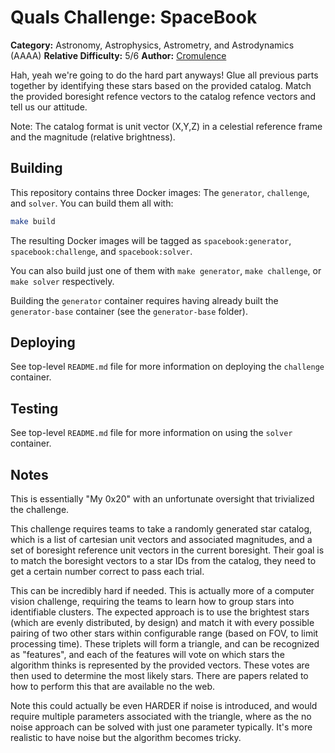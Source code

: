 # Quals Challenge: SpaceBook #

**Category:** Astronomy, Astrophysics, Astrometry, and Astrodynamics (AAAA)
**Relative Difficulty:** 5/6
**Author:** [Cromulence](https://cromulence.com/)

Hah, yeah we're going to do the hard part anyways! Glue all previous parts
together by identifying these stars based on the provided catalog. Match the
provided boresight refence vectors to the catalog refence vectors and tell
us our attitude.

Note: The catalog format is unit vector (X,Y,Z) in a celestial reference
frame and the magnitude (relative brightness).


## Building ##

This repository contains three Docker images: The `generator`, `challenge`,
and `solver`. You can build them all with:

```sh
make build
```

The resulting Docker images will be tagged as `spacebook:generator`,
`spacebook:challenge`, and `spacebook:solver`.

You can also build just one of them with `make generator`, `make challenge`,
or `make solver` respectively.

Building the `generator` container requires having already built the
`generator-base` container (see the `generator-base` folder).


## Deploying ##

See top-level `README.md` file for more information on deploying the
`challenge` container.


## Testing ##

See top-level `README.md` file for more information on using the `solver`
container.


## Notes ##

This is essentially "My 0x20" with an unfortunate oversight that trivialized the
challenge.

This challenge requires teams to take a randomly generated star catalog, which 
is a list of cartesian unit vectors and associated magnitudes, and a set of 
boresight reference unit vectors in the current boresight. Their goal is to 
match the boresight vectors to a star IDs from the catalog, they need to get a
certain number correct to pass each trial.

This can be incredibly hard if needed. This is actually more of a computer 
vision challenge, requiring the teams to learn how to group stars into identifiable
clusters. The expected approach is to use the brightest stars (which are evenly
distributed, by design) and match it with every possible pairing of two other
stars within configurable range (based on FOV, to limit processing time). These
triplets will form a triangle, and can be recognized as "features", and each 
of the features will vote on which stars the algorithm thinks is represented by
the provided vectors. These votes are then used to determine the most likely 
stars. There are papers related to how to perform this that are available no the
web.

Note this could actually be even HARDER if noise is introduced, and would require
multiple parameters associated with the triangle, where as the no noise approach
can be solved with just one parameter typically. It's more realistic to have noise
but the algorithm becomes tricky.
